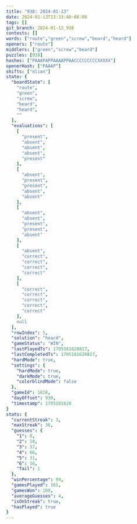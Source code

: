 ```yaml
---
title: "938: 2024-01-13"
date: 2024-01-13T13:33:40-08:00
tags: []
git_branch: 2024-01-13_938
contests: []
words: ["route","green","screw","beard","heard"]
openers: ["route"]
middlers: ["green","screw","beard"]
puzzles: [938]
hashes: ["PAAAPAPPAAAAPPAACCCCCCCCCXXXXX"]
openerHash: ["PAAAP"]
shifts: ["nlian"]
state: {
  "boardState": [
    "route",
    "green",
    "screw",
    "beard",
    "heard",
    ""
  ],
  "evaluations": [
    [
      "present",
      "absent",
      "absent",
      "absent",
      "present"
    ],
    [
      "absent",
      "present",
      "present",
      "absent",
      "absent"
    ],
    [
      "absent",
      "absent",
      "present",
      "present",
      "absent"
    ],
    [
      "absent",
      "correct",
      "correct",
      "correct",
      "correct"
    ],
    [
      "correct",
      "correct",
      "correct",
      "correct",
      "correct"
    ],
    null
  ],
  "rowIndex": 5,
  "solution": "heard",
  "gameStatus": "WIN",
  "lastPlayedTs": 1705181620817,
  "lastCompletedTs": 1705181620817,
  "hardMode": true,
  "settings": {
    "hardMode": true,
    "darkMode": true,
    "colorblindMode": false
  },
  "gameId": 1818,
  "dayOffset": 938,
  "timestamp": 1705181620
}
stats: {
  "currentStreak": 3,
  "maxStreak": 36,
  "guesses": {
    "1": 0,
    "2": 10,
    "3": 37,
    "4": 66,
    "5": 31,
    "6": 16,
    "fail": 1
  },
  "winPercentage": 99,
  "gamesPlayed": 161,
  "gamesWon": 160,
  "averageGuesses": 4,
  "isOnStreak": true,
  "hasPlayed": true
}
---
```

<!-- more -->
